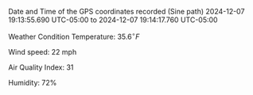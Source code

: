 Date and Time of the GPS coordinates recorded (Sine path)
2024-12-07 19:13:55.690 UTC-05:00 to 2024-12-07 19:14:17.760 UTC-05:00

Weather Condition
Temperature: $\displaystyle{35.6}^{\circ}{F}$

Wind speed: 22 mph

Air Quality Index: 31

Humidity: 72%
